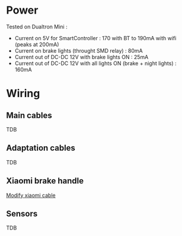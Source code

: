 # Power
Tested on Dualtron Mini :
- Current on 5V for SmartController : 170 with BT to 190mA with wifi (peaks at 200mA)
- Current on brake lights (throught SMD relay) : 80mA
- Current out of DC-DC 12V with brake lights ON : 25mA
- Current out of DC-DC 12V with all lights ON (brake + night lights) : 160mA

# Wiring
## Main cables
TDB

## Adaptation cables
TDB

## Xiaomi brake handle
[Modify xiaomi cable](/documents/WIRING_XIAOMI_HANDLE.md)

## Sensors
TDB
